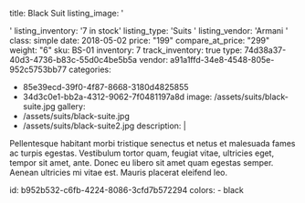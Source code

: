 title: Black Suit
listing_image: '<div class="statamify-thumb" style="background-image: url(/img/asset/bWFpbi9zdWl0cy9ibGFjay1zdWl0ZS5qcGc=?w=50&h=50&fit=crop&s=bcac9c8e37d97f7e7f92b4977358d93b)"></div>'
listing_inventory: '<span class="inventory-quantity">7</span> in stock'
listing_type: 'Suits <a href="/cp/collections/entries/store_types/suits" class="statamify-link"><span class="icon icon-forward"></span></a>'
listing_vendor: 'Armani <a href="/cp/collections/entries/store_vendors/armani" class="statamify-link"><span class="icon icon-forward"></span></a>'
class: simple
date: 2018-05-02
price: "199"
compare_at_price: "299"
weight: "6"
sku: BS-01
inventory: 7
track_inventory: true
type: 74d38a37-40d3-4736-b83c-55d0c4be5b5a
vendor: a91a1ffd-34e8-4548-805e-952c5753bb77
categories:
  - 85e39ecd-39f0-4f87-8668-3180d4825855
  - 34d3c0e1-bb2a-4312-9062-7f0481197a8d
image: /assets/suits/black-suite.jpg
gallery:
  - /assets/suits/black-suite.jpg
  - /assets/suits/black-suite2.jpg
description: |
  <p>Pellentesque habitant morbi tristique senectus et netus et malesuada fames ac turpis egestas. Vestibulum tortor quam, feugiat vitae, ultricies eget, tempor sit amet, ante. Donec eu libero sit amet quam egestas semper. Aenean ultricies mi vitae est. Mauris placerat eleifend leo.
  </p>
id: b952b532-c6fb-4224-8086-3cfd7b572294
colors:
  - black
